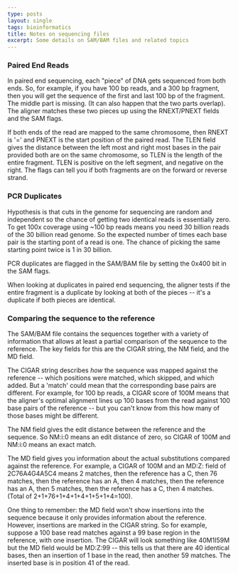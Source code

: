 ```yaml
---
type: posts
layout: single
tags: bioinformatics
title: Notes on sequencing files
excerpt: Some details on SAM/BAM files and related topics
---
```



### Paired End Reads

In paired end sequencing, each "piece" of DNA gets sequenced from both
ends.  So, for example, if you have 100 bp reads, and a 300 bp
fragment, then you will get the sequence of the first and last 100 bp
of the fragment.  The middle part is missing. (It can also happen that
the two parts overlap).  The aligner matches these two pieces up using
the RNEXT/PNEXT fields and the SAM flags.

If both ends of the read are mapped to the same chromosome, then RNEXT
is '=' and PNEXT is the start position of the paired read.  The TLEN
field gives the distance between the left most and right most bases in
the pair provided both are on the same chromosome, so TLEN is the
length of the entire fragment.
TLEN is positive on the left segment, and negative on the right.  The flags can tell you if both fragments are on the forward or reverse strand.

### PCR Duplicates

Hypothesis is that cuts in the genome for sequencing are random and
independent so the chance of getting two identical reads is
essentially zero.  To get 100x coverage using ~100 bp reads means you
need 30 billion reads of the 30 billion read genome.  So the expected
number of times each base pair is the starting pont of a read is one.
The chance of picking the same starting point twice is 1 in 30
billion.

PCR duplicates are flagged in the SAM/BAM file by setting the 0x400
bit in the SAM flags.

When looking at duplicates in paired end sequencing, the aligner tests
if the entire fragment is a duplicate by looking at both of the pieces
-- it's a duplicate if both pieces are identical.

### Comparing the sequence to the reference

The SAM/BAM file contains the sequences together with a variety of
information that allows at least a partial comparison of the sequence
to the reference.  The key fields for this are the CIGAR string, the
NM field, and the MD field.

The CIGAR string describes *how* the sequence was mapped against the
reference -- which positions were matched, which skipped, and which
added.  But a 'match' could mean that the corresponding base pairs are
different.  For example, for 100 bp reads, a CIGAR score of 100M means
that the aligner's optimal alignment lines up 100 bases from the read
against 100 base pairs of the reference -- but you can't know from
this how many of those bases might be different.

The NM field gives the edit distance between the reference and the
sequence.  So NM:i:0 means an edit distance of zero, so CIGAR of 100M
and NM:i:0 means an exact match.

The MD field gives you information about the actual substitutions
compared against the reference.  For example, a CIGAR of 100M and an
MD:Z: field of 2C76A4G4A5C4 means 2 matches, then the reference has a
C, then 76 matches, then the reference has an A, then 4 matches, then
the reference has an A, then 5 matches, then the reference has a C,
then 4 matches.  (Total of 2+1+76+1+4+1+4+1+5+1+4=100).

One thing to remember: the MD field won't show insertions into the
sequence because it only provides information about the reference.
However, insertions are marked in the CIGAR string.  So for example,
suppose a 100 base read matches against a 99 base region in the
reference, with one insertion. The CIGAR will look something like
40M1I59M but the MD field would be MD:Z:99 -- this tells us that there
are 40 identical bases, then an insertion of 1 base in the read, then
another 59 matches.  The inserted base is in position 41 of the read.





